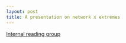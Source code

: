 ```yaml
---
layout: post
title: A presentation on network x extremes
---
```


[Internal reading group](/slides/reading_group_20211110.html)